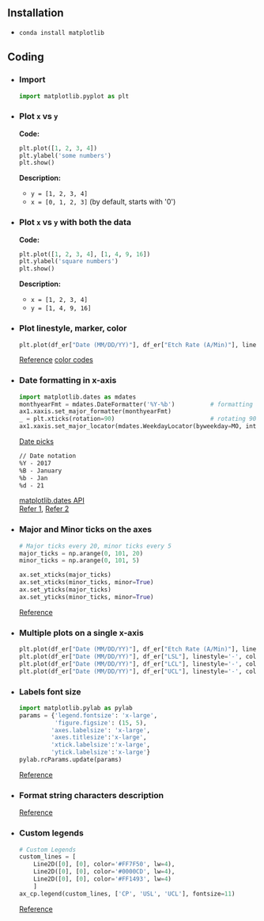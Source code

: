 ## Installation
* `conda install matplotlib`

## Coding
* ### Import 
  ```py
  import matplotlib.pyplot as plt
  ```
* ### Plot `x` vs `y`
  **Code:**
  ```py
  plt.plot([1, 2, 3, 4])
  plt.ylabel('some numbers')
  plt.show()
  ```
  **Description:**
  - `y = [1, 2, 3, 4]`
  - `x = [0, 1, 2, 3]` (by default, starts with '0')
  
* ### Plot `x` vs `y` with both the data
  **Code:**  
  ```py
  plt.plot([1, 2, 3, 4], [1, 4, 9, 16])
  plt.ylabel('square numbers')
  plt.show()
  ```
  **Description:**
  - `x = [1, 2, 3, 4]`
  - `y = [1, 4, 9, 16]`  
  
* ### Plot linestyle, marker, color
  ```py
  plt.plot(df_er["Date (MM/DD/YY)"], df_er["Etch Rate (A/Min)"], linestyle='-', marker='o', color='b')
  ```
  [Reference](https://stackoverflow.com/questions/8409095/matplotlib-set-markers-for-individual-points-on-a-line/8409110#8409110)
  [color codes](https://www.rapidtables.com/web/color/html-color-codes.html)
* ### Date formatting in x-axis
  ```py
  import matplotlib.dates as mdates
  monthyearFmt = mdates.DateFormatter('%Y-%b')          # formatting as 2017-Jan
  ax1.xaxis.set_major_formatter(monthyearFmt)
  _ = plt.xticks(rotation=90)                           # rotating 90 counterclockwise
  ax1.xaxis.set_major_locator(mdates.WeekdayLocator(byweekday=MO, interval=2))          # set ticks every 2nd Monday
  ```
  
  [Date picks](https://matplotlib.org/api/dates_api.html#date-tickers)
  ```md
  // Date notation
  %Y - 2017
  %B - January
  %b - Jan
  %d - 21
  ```
  [matplotlib.dates API](https://matplotlib.org/api/dates_api.html) <br/>
  [Refer 1](https://stackoverflow.com/questions/43968985/changing-the-formatting-of-a-datetime-axis-in-matplotlib/43969357#43969357), [Refer 2](https://scentellegher.github.io/programming/2017/05/24/pandas-bar-plot-with-formatted-dates.html)
* ### Major and Minor ticks on the axes
  ```py
  # Major ticks every 20, minor ticks every 5
  major_ticks = np.arange(0, 101, 20)
  minor_ticks = np.arange(0, 101, 5)

  ax.set_xticks(major_ticks)
  ax.set_xticks(minor_ticks, minor=True)
  ax.set_yticks(major_ticks)
  ax.set_yticks(minor_ticks, minor=True)
  ```
  [Reference](https://stackoverflow.com/a/24953575/6774636)
* ### Multiple plots on a single x-axis
  ```py
  plt.plot(df_er["Date (MM/DD/YY)"], df_er["Etch Rate (A/Min)"], linestyle='-', marker='o', markerfacecolor='#008000', color='#FF7F50')    # plot date vs ER
  plt.plot(df_er["Date (MM/DD/YY)"], df_er["LSL"], linestyle='-', color='#0000CD')        # plot date vs LSL
  plt.plot(df_er["Date (MM/DD/YY)"], df_er["LCL"], linestyle='-', color='#FF1493')        # plot date vs LCL 
  plt.plot(df_er["Date (MM/DD/YY)"], df_er["UCL"], linestyle='-', color='#FF1493')        # plot date vs UCL
  ```
* ### Labels font size
  ```py
  import matplotlib.pylab as pylab
  params = {'legend.fontsize': 'x-large',
            'figure.figsize': (15, 5),
           'axes.labelsize': 'x-large',
           'axes.titlesize':'x-large',
           'xtick.labelsize':'x-large',
           'ytick.labelsize':'x-large'}
  pylab.rcParams.update(params)
  ```
  [Reference](https://stackoverflow.com/a/38251497/6774636)
* ### Format string characters description
  [Reference](https://matplotlib.org/2.1.1/api/_as_gen/matplotlib.pyplot.plot.html)
* ### Custom legends
  ```py
  # Custom Legends
  custom_lines = [
      Line2D([0], [0], color='#FF7F50', lw=4),
      Line2D([0], [0], color='#0000CD', lw=4),
      Line2D([0], [0], color='#FF1493', lw=4)        
      ]
  ax_cp.legend(custom_lines, ['CP', 'USL', 'UCL'], fontsize=11)        
  ```
  [Reference](https://matplotlib.org/gallery/text_labels_and_annotations/custom_legends.html)
